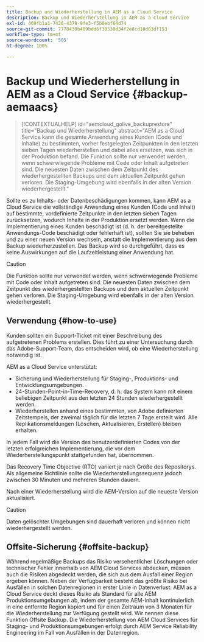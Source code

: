 ```yaml
---
title: Backup und Wiederherstellung in AEM as a Cloud Service
description: Backup und Wiederherstellung in AEM as a Cloud Service
exl-id: 469fb1a1-7426-4379-9fe3-f5b0ebf64d74
source-git-commit: 7778430b409bdd6f30530d34f2e8cd10d63df153
workflow-type: tm+mt
source-wordcount: '505'
ht-degree: 100%

---
```


# Backup und Wiederherstellung in AEM as a Cloud Service {#backup-aemaacs}

>[!CONTEXTUALHELP]
>id="aemcloud_golive_backuprestore"
>title="Backup und Wiederherstellung"
>abstract="AEM as a Cloud Service kann die gesamte Anwendung eines Kunden (Code und Inhalte) zu bestimmten, vorher festgelegten Zeitpunkten in den letzten sieben Tagen wiederherstellen und dabei alles ersetzen, was sich in der Produktion befand. Die Funktion sollte nur verwendet werden, wenn schwerwiegende Probleme mit Code oder Inhalt aufgetreten sind. Die neuesten Daten zwischen dem Zeitpunkt des wiederhergestellten Backups und dem aktuellen Zeitpunkt gehen verloren. Die Staging-Umgebung wird ebenfalls in der alten Version wiederhergestellt."

Sollte es zu Inhalts- oder Datenbeschädigungen kommen, kann AEM as a Cloud Service die vollständige Anwendung eines Kunden (Code und Inhalt) auf bestimmte, vordefinierte Zeitpunkte in den letzten sieben Tagen zurücksetzen, wodurch Inhalte in der Produktion ersetzt werden.
Wenn die Implementierung eines Kunden beschädigt ist (d. h. der bereitgestellte Anwendungs-Code beschädigt oder fehlerhaft ist), sollten Sie sie beheben und zu einer neuen Version wechseln, anstatt die Implementierung aus dem Backup wiederherzustellen. Das Backup wird so durchgeführt, dass es keine Auswirkungen auf die Laufzeitleistung einer Anwendung hat.

>[!CAUTION]
>
>Die Funktion sollte nur verwendet werden, wenn schwerwiegende Probleme mit Code oder Inhalt aufgetreten sind. Die neuesten Daten zwischen dem Zeitpunkt des wiederhergestellten Backups und dem aktuellen Zeitpunkt gehen verloren. Die Staging-Umgebung wird ebenfalls in der alten Version wiederhergestellt.

## Verwendung {#how-to-use}

Kunden sollten ein Support-Ticket mit einer Beschreibung des aufgetretenen Problems erstellen. Dies führt zu einer Untersuchung durch das Adobe-Support-Team, das entscheiden wird, ob eine Wiederherstellung notwendig ist.

AEM as a Cloud Service unterstützt:

* Sicherung und Wiederherstellung für Staging-, Produktions- und Entwicklungsumgebungen.
* 24-Stunden-Point-in-Time-Recovery, d. h. das System kann mit einem beliebigen Zeitpunkt aus den letzten 24 Stunden wiederhergestellt werden.
* Wiederherstellen anhand eines bestimmten, von Adobe definierten Zeitstempels, der zweimal täglich für die letzten 7 Tage erstellt wird.  Alle Replikationsmeldungen (Löschen, Aktualisieren, Erstellen) bleiben erhalten.

In jedem Fall wird die Version des benutzerdefinierten Codes von der letzten erfolgreichen Implementierung, die vor dem Wiederherstellungspunkt stattgefunden hat, übernommen.

Das Recovery Time Objective (RTO) variiert je nach Größe des Repositorys. Als allgemeine Richtlinie sollte die Wiederherstellungssequenz jedoch zwischen 30 Minuten und mehreren Stunden dauern.

Nach einer Wiederherstellung wird die AEM-Version auf die neueste Version aktualisiert.

>[!CAUTION]
>
>Daten gelöschter Umgebungen sind dauerhaft verloren und können nicht wiederhergestellt werden.

## Offsite-Sicherung {#offsite-backup}

Während regelmäßige Backups das Risiko versehentlicher Löschungen oder technischer Fehler innerhalb von AEM Cloud Services abdecken, müssen auch die Risiken abgedeckt werden, die sich aus dem Ausfall einer Region ergeben können. Neben der Verfügbarkeit besteht das größte Risiko bei Ausfällen in solchen Datenregionen in erster Linie in Datenverlust.
AEM as a Cloud Service deckt dieses Risiko als Standard für alle AEM Produktionsumgebungen ab, indem der gesamte AEM-Inhalt kontinuierlich in eine entfernte Region kopiert und für einen Zeitraum von 3 Monaten für die Wiederherstellung zur Verfügung gestellt wird. Wir nennen diese Funktion Offsite Backup.
Die Wiederherstellung von AEM Cloud Services für Staging- und Produktionsumgebungen erfolgt durch AEM Service Reliability Engineering im Fall von Ausfällen in der Datenregion.
